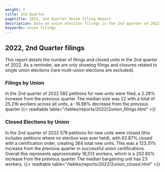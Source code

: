 ```yaml
---
weight: 2
title: 2nd Quarter
pagetitle: 2022, 2nd Quarter Union Filing Report
description: Data on union election filings in the 2nd quarter of 2022
keywords: union filings
---
```


## 2022, 2nd Quarter filings

This report details the number of filings and closed units in the 2nd quarter of 2022. As a reminder, we are only showing filings and closures related to single union elections (rare multi-union elections are excluded).

### Filings by Union
In the 2nd quarter of 2022 582 petitions for new units were filed, a 2.28% increase from the previous quarter The median size was 22 with a total of 25,216 workers across all units, a -16.98% decrease from the previous quarter
{{< readtable table="/tables/reports/2022/2union_filings.html" >}}

### Closed Elections by Union
In the 2nd quarter of 2022 579 petitions for new units were closed (this includes petitions where no election was ever held), with 62.87% closed with a certification order, creating 364 total new units. This was a 123.31% increase from the previous quarter in successful union certifications. Overall this represents approximately 18,513 workers, which is a 202.60% increase from the previous quarter The median bargaining unit has 23 workers.
{{< readtable table="/tables/reports/2022/2union_closed.html" >}}
